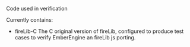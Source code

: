Code used in verification

Currently contains:

* fireLib-C The C original version of fireLib, configured to produce test cases to verify EmberEngine an fireLib js porting.


